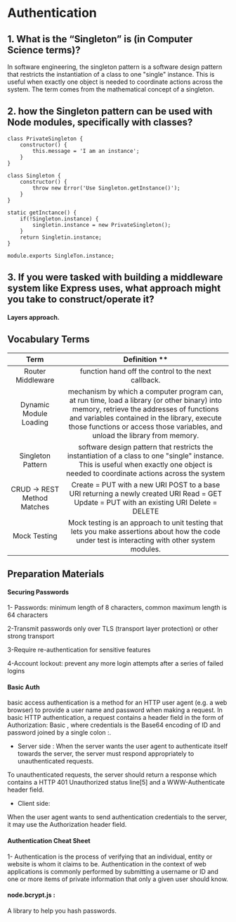 # Authentication

## 1. What is the “Singleton” is (in Computer Science terms)? 

In software engineering, the singleton pattern is a software design pattern that restricts the instantiation of a class to one "single" instance. This is useful when exactly one object is needed to coordinate actions across the system. The term comes from the mathematical concept of a singleton.


## 2. how the Singleton pattern can be used with Node modules, specifically with classes?

   ```
   class PrivateSingleton {
       constructor() {
           this.message = 'I am an instance';
       }
   }

   class Singleton {
       constructor() {
           throw new Error('Use Singleton.getInstance()');
       }
   }

   static getInctance() {
       if(!Singleton.instance) {
           singletin.instance = new PrivateSingleton();
       }
       return Singletin.instance;
   }

   module.exports SingleTon.instance;

   ```
## 3. If you were tasked with building a middleware system like Express uses, what approach might you take to construct/operate it?
#### Layers approach.


## Vocabulary Terms

|          Term        |                                                                                                                             Definition **                                                                                                                              |
| :-------------------------: | :----------------------------------------------------------------------------------------------------------------------------------------------------------------------------------------------------------------------------------------------------------------------: |
|      Router Middleware      |                                                                                                           function hand off the control to the next callback.                                                                                                            |
|   Dynamic Module Loading    | mechanism by which a computer program can, at run time, load a library (or other binary) into memory, retrieve the addresses of functions and variables contained in the library, execute those functions or access those variables, and unload the library from memory. |
|      Singleton Pattern      |                                          software design pattern that restricts the instantiation of a class to one "single" instance. This is useful when exactly one object is needed to coordinate actions across the system                                          |
| CRUD -> REST Method Matches |                                                                Create = PUT with a new URI POST to a base URI returning a newly created URI Read = GET Update = PUT with an existing URI Delete = DELETE                                                                 |
|        Mock Testing         |                                                             Mock testing is an approach to unit testing that lets you make assertions about how the code under test is interacting with other system modules.


## Preparation Materials

#### Securing Passwords

1- Passwords: minimum length of 8 characters, common maximum length is 64 characters

2-Transmit passwords only over TLS (transport layer protection) or other strong transport

3-Require re-authentication for sensitive features

4-Account lockout: prevent any more login attempts after a series of failed logins

#### Basic Auth 

basic access authentication is a method for an HTTP user agent (e.g. a web browser) to provide a user name and password when making a request. In basic HTTP authentication, a request contains a header field in the form of Authorization: Basic <credentials>, where credentials is the Base64 encoding of ID and password joined by a single colon :.

* Server side : 
When the server wants the user agent to authenticate itself towards the server, the server must respond appropriately to unauthenticated requests.

To unauthenticated requests, the server should return a response which contains a HTTP 401 Unauthorized status line[5] and a WWW-Authenticate header field.

* Client side: 

When the user agent wants to send authentication credentials to the server, it may use the Authorization header field.

#### Authentication Cheat Sheet 

1- Authentication is the process of verifying that an individual, entity or website is whom it claims to be. Authentication in the context of web applications is commonly performed by submitting a username or ID and one or more items of private information that only a given user should know.

#### node.bcrypt.js :
A library to help you hash passwords.